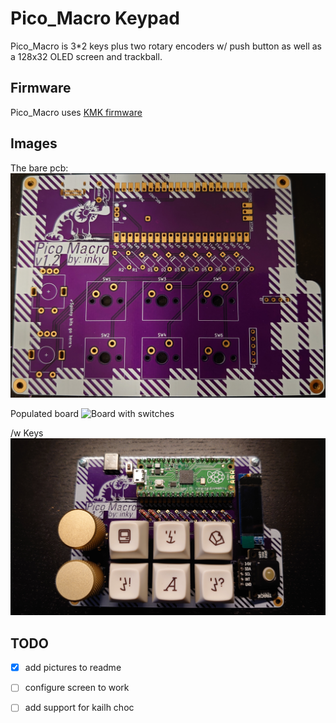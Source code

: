 # Pico_Macro Keypad

Pico_Macro is 3*2 keys plus two rotary encoders w/ push button as well as a 128x32 OLED screen and trackball. 

## Firmware

Pico_Macro uses [KMK firmware](http://kmkfw.info)

## Images

The bare pcb: 
![Pico_Macro](images/board_bare.JPG)

Populated board
![Board with switches](images/board_no_keys.jpg) 

/w Keys 
![Board with keys](images/board_with_keys.JPG)

## TODO

- [x] add pictures to readme
- [ ] configure screen to work
- [ ] add support for kailh choc

